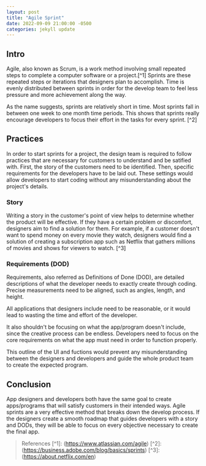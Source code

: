 ```yaml
---
layout: post
title: "Agile Sprint"
date: 2022-09-09 21:00:00 -0500
categories: jekyll update
---
```


## Intro

Agile, also known as Scrum, is a work method involving small repeated steps to complete a computer software or a project.[^1] Sprints are these repeated steps or iterations that designers plan to accomplish. Time is evenly distributed between sprints in order for the develop team to feel less pressure and more achievement along the way.

As the name suggests, sprints are relatively short in time. Most sprints fall in between one week to one month time periods. This shows that sprints really encourage developers to focus their effort in the tasks for every sprint. [^2]

## Practices

In order to start sprints for a project, the design team is required to follow practices that are necessary for customers to understand and be satified with. First, the story of the customers need to be identified. Then, specific requirements for the developers have to be laid out. These settings would allow developers to start coding without any misunderstanding about the project's details.

### Story

Writing a story in the customer's point of view helps to determine whether the product will be effective. If they have a certain problem or discomfort, designers aim to find a solution for them. For example, if a customer doesn't want to spend money on every movie they watch, designers would find a solution of creating a subscription app such as Netflix that gathers millions of movies and shows for viewers to watch. [^3]

### Requirements (DOD)

Requirements, also referred as Definitions of Done (DOD), are detailed descriptions of what the developer needs to exactly create through coding. Precise measurements need to be aligned, such as angles, length, and height. 

All applications that designers include need to be reasonable, or it would lead to wasting the time and effort of the developer. 

It also shouldn't be focusing on what the app/program doesn't include, since the creative process can be endless. Developers need to focus on the core requirements on what the app must need in order to function properly. 

This outline of the UI and fuctions would prevent any misunderstanding between the designers and developers and guide the whole product team to create the expected program. 

## Conclusion

App designers and developers both have the same goal to create apps/programs that will satisfy customers in their intended ways. Agile sprints are a very effective method that breaks down the develop process. If the  designers create a smooth roadmap that guides developers with a story and DODs, they will be able to focus on every objective necessary to create the final app.

> References
    [^1]: (https://www.atlassian.com/agile)
    [^2]: (https://business.adobe.com/blog/basics/sprints)
    [^3]: (https://about.netflix.com/en)
